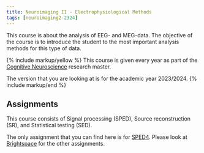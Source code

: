 ```yaml
---
title: Neuroimaging II - Electrophysiological Methods
tags: [neuroimaging2-2324]
---
```


This course is about the analysis of EEG- and MEG-data. The objective of the course is to introduce the student to the most important analysis methods for this type of data.

{% include markup/yellow %}
This course is given every year as part of the [Cognitive Neuroscience](https://www.ru.nl/en/education/masters/cognitive-neuroscience-research) research master.

The version that you are looking at is for the academic year 2023/2024.
{% include markup/end %}

## Assignments

This course consists of Signal processing (SPED), Source reconstruction (SR), and Statistical testing (SED).

The only assignment that you can find here is for [SPED4](/workshop/neuroimaging2-2324/sped4). Please look at [Brightspace](https://brightspace.ru.nl/d2l/home/469254) for the other assignments.
